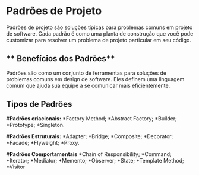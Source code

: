 # **Padrões de Projeto**
Padrões de projeto são soluções típicas para problemas comuns em projeto de software. Cada padrão é como uma planta de construção que você pode customizar para resolver um problema de projeto particular em seu código.

## ** Benefícios dos Padrões**
Padrões são como um conjunto de ferramentas para soluções de problemas comuns em design de software. Eles definem uma linguagem comum que ajuda sua equipe a se comunicar mais eficientemente.

## Tipos de Padrões
#**Padrões criacionais:**
*Factory Method;
*Abstract Factory;
*Builder;
*Prototype;
*Singleton.

#**Padrões Estruturais:**
*Adapter;
*Bridge;
*Composite;
*Decorator;
*Facade;
*Flyweight;
*Proxy.

#**Padrões Comportamentais**
*Chain of Responsibility;
*Command;
*Iterator;
*Mediator;
*Memento;
*Observer;
*State;
*Template Method;
*Visitor

